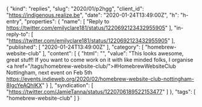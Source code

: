 {
  "kind": "replies",
  "slug": "2020/01/p2hgg",
  "client_id": "https://indigenous.realize.be",
  "date": "2020-01-24T13:49:00Z",
  "h": "h-entry",
  "properties": {
    "name": [
      "Reply to https://twitter.com/emilyclare181/status/1220692123432955905"
    ],
    "in-reply-to": [
      "https://twitter.com/emilyclare181/status/1220692123432955905"
    ],
    "published": [
      "2020-01-24T13:49:00Z"
    ],
    "category": [
      "homebrew-website-club"
    ],
    "content": [
      {
        "html": "",
        "value": "This looks awesome, great stuff! If you want to come work on it with like minded folks, I organise <a href=\"/tags/homebrew-website-club/\">#HomebrewWebsiteClub</a> Nottingham, next event on Feb 5th https://events.indieweb.org/2020/02/homebrew-website-club-nottingham-8IgcYeAQhIKX"
      }
    ],
    "syndication": [
      "https://twitter.com/JamieTanna/status/1220706189522153477"
    ]
  },
  "tags": [
    "homebrew-website-club"
  ]
}

